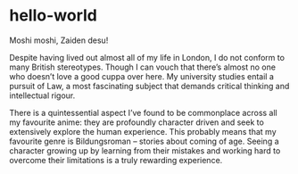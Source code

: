 # hello-world

Moshi moshi, Zaiden desu!

Despite having lived out almost all of my life in London, I do not conform to many British stereotypes. Though I can vouch
that there’s almost no one who doesn’t love a good cuppa over here.  My university studies entail a pursuit of Law, a most
fascinating subject that demands critical thinking and intellectual rigour.

There is a quintessential aspect I’ve found to be commonplace across all my favourite anime: they are profoundly character
driven and seek to extensively explore the human experience. This probably means that my favourite genre is Bildungsroman – 
stories about coming of age. Seeing a character growing up by learning from their mistakes and working hard to overcome their 
limitations is a truly rewarding experience.
